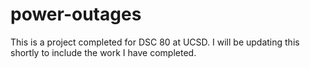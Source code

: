 # power-outages
This is a project completed for DSC 80 at UCSD.
I will be updating this shortly to include the work I have completed.